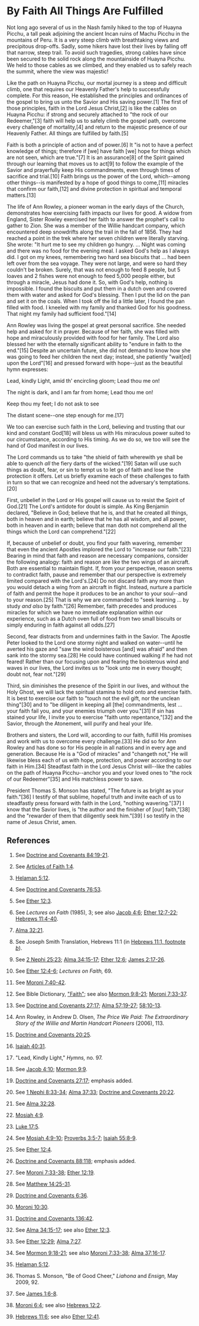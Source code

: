 # By Faith All Things Are Fulfilled

Not long ago several of us in the Nash family hiked to the top of Huayna
Picchu, a tall peak adjoining the ancient Incan ruins of Machu Picchu in the
mountains of Peru. It is a very steep climb with breathtaking views and
precipitous drop-offs. Sadly, some hikers have lost their lives by falling off
that narrow, steep trail. To avoid such tragedies, strong cables have since
been secured to the solid rock along the mountainside of Huayna Picchu. We
held to those cables as we climbed, and they enabled us to safely reach the
summit, where the view was majestic!

Like the path on Huayna Picchu, our mortal journey is a steep and difficult
climb, one that requires our Heavenly Father's help to successfully complete.
For this reason, He established the principles and ordinances of the gospel to
bring us unto the Savior and His saving power.[1] The first of those
principles, faith in the Lord Jesus Christ,[2] is like the cables on Huayna
Picchu: if strong and securely attached to "the rock of our Redeemer,"[3]
faith will help us to safely climb the gospel path, overcome every challenge
of mortality,[4] and return to the majestic presence of our Heavenly Father.
All things are fulfilled by faith.[5]

Faith is both a principle of action and of power.[6] It "is not to have a
perfect knowledge of things; therefore if [we] have faith [we] hope for things
which are not seen, which are true."[7] It is an assurance[8] of the Spirit
gained through our learning that moves us to act[9] to follow the example of
the Savior and prayerfully keep His commandments, even through times of
sacrifice and trial.[10] Faith brings us the power of the Lord, which--among
other things--is manifested by a hope of good things to come,[11] miracles
that confirm our faith,[12] and divine protection in spiritual and temporal
matters.[13]

The life of Ann Rowley, a pioneer woman in the early days of the Church,
demonstrates how exercising faith impacts our lives for good. A widow from
England, Sister Rowley exercised her faith to answer the prophet's call to
gather to Zion. She was a member of the Willie handcart company, which
encountered deep snowdrifts along the trail in the fall of 1856. They had
reached a point in the trek where her seven children were literally starving.
She wrote: "It hurt me to see my children go hungry. ... Night was coming and
there was no food for the evening meal. I asked God's help as I always did. I
got on my knees, remembering two hard sea biscuits that ... had been left over
from the sea voyage. They were not large, and were so hard they couldn't be
broken. Surely, that was not enough to feed 8 people, but 5 loaves and 2
fishes were not enough to feed 5,000 people either, but through a miracle,
Jesus had done it. So, with God's help, nothing is impossible. I found the
biscuits and put them in a dutch oven and covered them with water and asked
for God's blessing. Then I put the lid on the pan and set it on the coals.
When I took off the lid a little later, I found the pan filled with food. I
kneeled with my family and thanked God for his goodness. That night my family
had sufficient food."[14]

Ann Rowley was living the gospel at great personal sacrifice. She needed help
and asked for it in prayer. Because of her faith, she was filled with hope and
miraculously provided with food for her family. The Lord also blessed her with
the eternally significant ability to "endure in faith to the end."[15] Despite
an uncertain future, she did not demand to know how she was going to feed her
children the next day; instead, she patiently "wait[ed] upon the Lord"[16] and
pressed forward with hope--just as the beautiful hymn expresses:

Lead, kindly Light, amid th' encircling gloom; Lead thou me on!

The night is dark, and I am far from home; Lead thou me on!

Keep thou my feet; I do not ask to see

The distant scene--one step enough for me.[17]

We too can exercise such faith in the Lord, believing and trusting that our
kind and constant God[18] will bless us with His miraculous power suited to
our circumstance, according to His timing. As we do so, we too will see the
hand of God manifest in our lives.

The Lord commands us to take "the shield of faith wherewith ye shall be able
to quench _all_ the fiery darts of the wicked."[19] Satan will use such things
as doubt, fear, or sin to tempt us to let go of faith and lose the protection
it offers. Let us briefly examine each of these challenges to faith in turn so
that we can recognize and heed not the adversary's temptations.[20]

First, unbelief in the Lord or His gospel will cause us to resist the Spirit
of God.[21] The Lord's antidote for doubt is simple. As King Benjamin
declared, "Believe in God; believe that he is, and that he created all things,
both in heaven and in earth; believe that he has all wisdom, and all power,
both in heaven and in earth; believe that man doth not comprehend all the
things which the Lord can comprehend."[22]

If, because of unbelief or doubt, you find your faith wavering, remember that
even the ancient Apostles implored the Lord to "increase our faith."[23]
Bearing in mind that faith and reason are necessary companions, consider the
following analogy: faith and reason are like the two wings of an aircraft.
Both are essential to maintain flight. If, from your perspective, reason seems
to contradict faith, pause and remember that our perspective is extremely
limited compared with the Lord's.[24] Do not discard faith any more than you
would detach a wing from an aircraft in flight. Instead, nurture a particle of
faith and permit the hope it produces to be an anchor to your soul--and to
your reason.[25] That is why we are commanded to "seek learning ... by study
_and also_ by faith."[26] Remember, faith precedes and produces miracles for
which we have no immediate explanation within our experience, such as a Dutch
oven full of food from two small biscuits or simply enduring in faith against
all odds.[27]

Second, fear distracts from and undermines faith in the Savior. The Apostle
Peter looked to the Lord one stormy night and walked on water--until he
averted his gaze and "saw the wind boisterous [and] was afraid" and then sank
into the stormy sea.[28] He could have continued walking if he had not feared!
Rather than our focusing upon and fearing the boisterous wind and waves in our
lives, the Lord invites us to "look unto me in every thought; doubt not, fear
not."[29]

Third, sin diminishes the presence of the Spirit in our lives, and without the
Holy Ghost, we will lack the spiritual stamina to hold onto and exercise
faith. It is best to exercise our faith to "touch not the evil gift, nor the
unclean thing"[30] and to "be diligent in keeping all [the] commandments, lest
... your faith fail you, and your enemies triumph over you."[31] If sin has
stained your life, I invite you to exercise "faith unto repentance,"[32] and
the Savior, through the Atonement, will purify and heal your life.

Brothers and sisters, the Lord will, according to our faith, fulfill His
promises and work with us to overcome every challenge.[33] He did so for Ann
Rowley and has done so for His people in all nations and in every age and
generation. Because He is a "God of miracles" and "changeth not," He will
likewise bless each of us with hope, protection, and power according to our
faith in Him.[34] Steadfast faith in the Lord Jesus Christ will--like the
cables on the path of Huayna Picchu--anchor you and your loved ones to "the
rock of our Redeemer"[35] and His matchless power to save.

President Thomas S. Monson has stated, "The future is as bright as your
faith."[36] I testify of that sublime, hopeful truth and invite each of us to
steadfastly press forward with faith in the Lord, "nothing wavering."[37] I
know that the Savior lives, is "the author and the finisher of [our]
faith,"[38] and the "rewarder of them that diligently seek him."[39] I so
testify in the name of Jesus Christ, amen.

## References

  1. See [Doctrine and Covenants 84:19-21](https://www.lds.org/scriptures/dc-testament/dc/84.19-21?lang=eng#18).

  2. See [Articles of Faith 1:4](https://www.lds.org/scriptures/pgp/a-of-f/1.4?lang=eng#3).

  3. [Helaman 5:12](https://www.lds.org/scriptures/bofm/hel/5.12?lang=eng#11).

  4. See [Doctrine and Covenants 76:53](https://www.lds.org/scriptures/dc-testament/dc/76.53?lang=eng#52).

  5. See [Ether 12:3](https://www.lds.org/scriptures/bofm/ether/12.3?lang=eng#2).

  6. See _Lectures on Faith_ (1985), 3; see also [Jacob 4:6](https://www.lds.org/scriptures/bofm/jacob/4.6?lang=eng#5); [Ether 12:7-22](https://www.lds.org/scriptures/bofm/ether/12.7-22?lang=eng#6); [Hebrews 11:4-40](https://www.lds.org/scriptures/nt/heb/11.4-40?lang=eng#3).

  7. [Alma 32:21](https://www.lds.org/scriptures/bofm/alma/32.21?lang=eng#20).

  8. See Joseph Smith Translation, Hebrews 11:1 (in [Hebrews 11:1, footnote _b_](https://www.lds.org/scriptures/nt/heb/11.1b?lang=eng)).

  9. See [2 Nephi 25:23](https://www.lds.org/scriptures/bofm/2-ne/25.23?lang=eng#22); [Alma 34:15-17](https://www.lds.org/scriptures/bofm/alma/34.15-17?lang=eng#14); [Ether 12:6](https://www.lds.org/scriptures/bofm/ether/12.6?lang=eng#5); [James 2:17-26](https://www.lds.org/scriptures/nt/james/2.17-26?lang=eng#16).

  10. See [Ether 12:4-6](https://www.lds.org/scriptures/bofm/ether/12.4-6?lang=eng#3); _Lectures on Faith,_ 69.

  11. See [Moroni 7:40-42](https://www.lds.org/scriptures/bofm/moro/7.40-42?lang=eng#39).

  12. See Bible Dictionary, ["Faith"](https://www.lds.org/scriptures/bd/faith?lang=eng); see also [Mormon 9:8-21](https://www.lds.org/scriptures/bofm/morm/9.8-21?lang=eng#7); [Moroni 7:33-37](https://www.lds.org/scriptures/bofm/moro/7.33-37?lang=eng#32).

  13. See [Doctrine and Covenants 27:17](https://www.lds.org/scriptures/dc-testament/dc/27.17?lang=eng#16); [Alma 57:19-27](https://www.lds.org/scriptures/bofm/alma/57.19-27?lang=eng#18); [58:10-13](https://www.lds.org/scriptures/bofm/alma/58.10-13?lang=eng#9).

  14. Ann Rowley, in Andrew D. Olsen, _The Price We Paid: The Extraordinary Story of the Willie and Martin Handcart Pioneers_ (2006), 113.

  15. [Doctrine and Covenants 20:25](https://www.lds.org/scriptures/dc-testament/dc/20.25?lang=eng#24).

  16. [Isaiah 40:31](https://www.lds.org/scriptures/ot/isa/40.31?lang=eng#30).

  17. "Lead, Kindly Light," _Hymns,_ no. 97.

  18. See [Jacob 4:10](https://www.lds.org/scriptures/bofm/jacob/4.10?lang=eng#9); [Mormon 9:9](https://www.lds.org/scriptures/bofm/morm/9.9?lang=eng#8).

  19. [Doctrine and Covenants 27:17](https://www.lds.org/scriptures/dc-testament/dc/27.17?lang=eng#16); emphasis added.

  20. See [1 Nephi 8:33-34](https://www.lds.org/scriptures/bofm/1-ne/8.33-34?lang=eng#32); [Alma 37:33](https://www.lds.org/scriptures/bofm/alma/37.33?lang=eng#32); [Doctrine and Covenants 20:22](https://www.lds.org/scriptures/dc-testament/dc/20.22?lang=eng#21).

  21. See [Alma 32:28](https://www.lds.org/scriptures/bofm/alma/32.28?lang=eng#27).

  22. [Mosiah 4:9](https://www.lds.org/scriptures/bofm/mosiah/4.9?lang=eng#8).

  23. [Luke 17:5](https://www.lds.org/scriptures/nt/luke/17.5?lang=eng#4).

  24. See [Mosiah 4:9-10](https://www.lds.org/scriptures/bofm/mosiah/4.9-10?lang=eng#8); [Proverbs 3:5-7](https://www.lds.org/scriptures/ot/prov/3.5-7?lang=eng#4); [Isaiah 55:8-9](https://www.lds.org/scriptures/ot/isa/55.8-9?lang=eng#7).

  25. See [Ether 12:4](https://www.lds.org/scriptures/bofm/ether/12.4?lang=eng#3).

  26. [Doctrine and Covenants 88:118](https://www.lds.org/scriptures/dc-testament/dc/88.118?lang=eng#117); emphasis added.

  27. See [Moroni 7:33-38](https://www.lds.org/scriptures/bofm/moro/7.33-38?lang=eng#32); [Ether 12:19](https://www.lds.org/scriptures/bofm/ether/12.19?lang=eng#18).

  28. See [Matthew 14:25-31](https://www.lds.org/scriptures/nt/matt/14.25-31?lang=eng#24).

  29. [Doctrine and Covenants 6:36](https://www.lds.org/scriptures/dc-testament/dc/6.36?lang=eng#35).

  30. [Moroni 10:30](https://www.lds.org/scriptures/bofm/moro/10.30?lang=eng#29).

  31. [Doctrine and Covenants 136:42](https://www.lds.org/scriptures/dc-testament/dc/136.42?lang=eng#41).

  32. See [Alma 34:15-17](https://www.lds.org/scriptures/bofm/alma/34.15-17?lang=eng#14); see also [Ether 12:3](https://www.lds.org/scriptures/bofm/ether/12.3?lang=eng#2).

  33. See [Ether 12:29](https://www.lds.org/scriptures/bofm/ether/12.29?lang=eng#28); [Alma 7:27](https://www.lds.org/scriptures/bofm/alma/7.27?lang=eng#26).

  34. See [Mormon 9:18-21](https://www.lds.org/scriptures/bofm/morm/9.18-21?lang=eng#17); see also [Moroni 7:33-38](https://www.lds.org/scriptures/bofm/moro/7.33-38?lang=eng#32); [Alma 37:16-17](https://www.lds.org/scriptures/bofm/alma/37.16-17?lang=eng#15).

  35. [Helaman 5:12](https://www.lds.org/scriptures/bofm/hel/5.12?lang=eng#11).

  36. Thomas S. Monson, "Be of Good Cheer," _Liahona_ and _Ensign,_ May 2009, 92.

  37. See [James 1:6-8](https://www.lds.org/scriptures/nt/james/1.6-8?lang=eng#5).

  38. [Moroni 6:4](https://www.lds.org/scriptures/bofm/moro/6.4?lang=eng#3); see also [Hebrews 12:2](https://www.lds.org/scriptures/nt/heb/12.2?lang=eng#1).

  39. [Hebrews 11:6](https://www.lds.org/scriptures/nt/heb/11.6?lang=eng#5); see also [Ether 12:41](https://www.lds.org/scriptures/bofm/ether/12.41?lang=eng#40).

